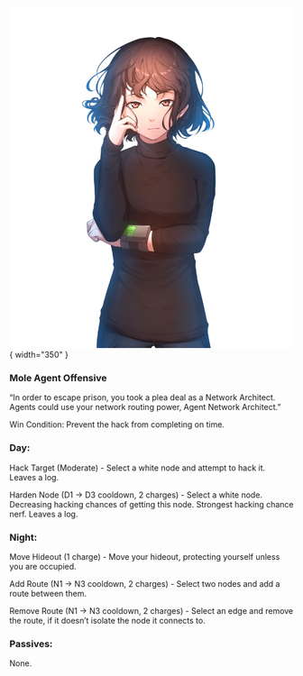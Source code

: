 ![agentnetworkarchitect.png](Images/agentnetworkarchitect.png){ width="350" }

### **Mole Agent Offensive**

“In order to escape prison, you took a plea deal as a Network Architect. Agents could use your network routing power, Agent Network Architect.”

Win Condition: Prevent the hack from completing on time.

### **Day:**

Hack Target (Moderate) - Select a white node and attempt to hack it. Leaves a log.

Harden Node (D1 -> D3 cooldown, 2 charges) - Select a white node. Decreasing hacking chances of getting this node. Strongest hacking chance nerf. Leaves a log.

### **Night:**

Move Hideout (1 charge) - Move your hideout, protecting yourself unless you are occupied.

Add Route (N1 -> N3 cooldown, 2 charges) - Select two nodes and add a route between them.

Remove Route (N1 -> N3 cooldown, 2 charges) - Select an edge and remove the route, if it doesn’t isolate the node it connects to.

### **Passives:**

None.